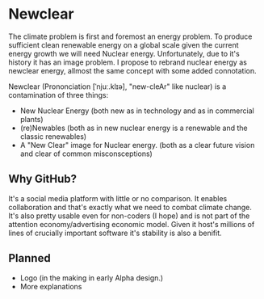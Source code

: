 # Newclear
The climate problem is first and foremost an energy problem. To produce sufficient clean renewable energy on a global scale given the current energy growth we will need Nuclear energy. Unfortunately, due to it's history it has an image problem. I propose to rebrand nuclear energy as newclear energy, allmost the same concept with some added connotation.

Newclear (Prononciation [ˈnjuː.klɪə], "new-cleAr" like nuclear) is a contamination of three things:

- New Nuclear Energy (both new as in technology and as in commercial plants)
- (re)Newables (both as in new nuclear energy is a renewable and the classic renewables)
- A "New Clear" image for Nuclear energy. (both as a clear future vision and clear of common misconsceptions)

## Why GitHub?

It's a social media platform with little or no comparison. It enables collaboration and that's exactly what we need to combat climate change. It's also pretty usable even for non-coders (I hope) and is not part of the attention economy/advertising economic model. Given it host's millions of lines of crucially important software it's stability is also a benifit. 

## Planned

- Logo (in the making in early Alpha design.)
- More explanations
